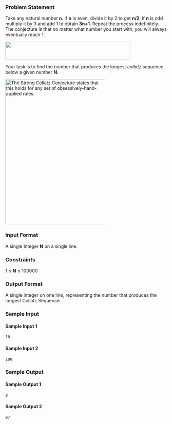 ### Problem Statement
Take any natural number **n**. If **n** is even, divide it by 2 to get **n/2**,
if **n** is odd multiply it by 3 and add 1 to obtain **3n+1**. Repeat the
process indefinitely. The conjecture is that no matter what number you start
with, you will always eventually reach 1.

<img alt="" src="https://s3.amazonaws.com/istreet-assets/0uUme3nVBEST_xEg4Dbaiw/Collatz.png" style="width: 389px; height: 55px;" />

Your task is to find the number that produces the longest _collatz_ sequence
below a given number **N**.

<img alt="The Strong Collatz Conjecture states that this holds for any set of obsessively-hand-applied rules." src="http://imgs.xkcd.com/comics/collatz_conjecture.png" style="width: 311px; height: 452px;" />

### Input Format
A single Integer **N** on a single line.

### Constraints
1 ≤ **N** ≤ 100000

### Output Format
A single integer on one line, representing the number that produces the longest
Collatz Sequence.

### Sample Input
#### Sample Input 1
```
10
```

#### Sample Input 2
```
100
```
### Sample Output
#### Sample Output 1
```
9
```

#### Sample Output 2
```
97
```
